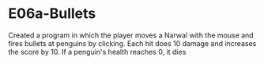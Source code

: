 # E06a-Bullets
Created a program in which the player moves a Narwal with the mouse and fires bullets at penguins by clicking.
Each hit does 10 damage and increases the score by 10. If a penguin's health reaches 0, it dies